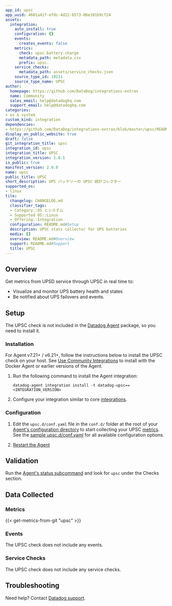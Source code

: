 ```yaml
---
app_id: upsc
app_uuid: 4681a41f-efdc-4d22-b573-06e101b9cf24
assets:
  integration:
    auto_install: true
    configuration: {}
    events:
      creates_events: false
    metrics:
      check: upsc.battery.charge
      metadata_path: metadata.csv
      prefix: upsc.
    service_checks:
      metadata_path: assets/service_checks.json
    source_type_id: 10211
    source_type_name: UPSC
author:
  homepage: https://github.com/DataDog/integrations-extras
  name: Community
  sales_email: help@datadoghq.com
  support_email: help@datadoghq.com
categories:
- os & system
custom_kind: integration
dependencies:
- https://github.com/DataDog/integrations-extras/blob/master/upsc/README.md
display_on_public_website: true
draft: false
git_integration_title: upsc
integration_id: upsc
integration_title: UPSC
integration_version: 1.0.1
is_public: true
manifest_version: 2.0.0
name: upsc
public_title: UPSC
short_description: UPS バッテリーの UPSC 統計コレクター
supported_os:
- linux
tile:
  changelog: CHANGELOG.md
  classifier_tags:
  - Category::OS とシステム
  - Supported OS::Linux
  - Offering::Integration
  configuration: README.md#Setup
  description: UPSC stats collector for UPS batteries
  media: []
  overview: README.md#Overview
  support: README.md#Support
  title: UPSC
---
```


<!--  SOURCED FROM https://github.com/DataDog/integrations-extras -->


## Overview

Get metrics from UPSD service through UPSC in real time to:

- Visualize and monitor UPS battery health and states
- Be notified about UPS failovers and events.

## Setup

The UPSC check is not included in the [Datadog Agent][1] package, so you need to install it.

### Installation

For Agent v7.21+ / v6.21+, follow the instructions below to install the UPSC check on your host. See [Use Community Integrations][2] to install with the Docker Agent or earlier versions of the Agent.

1. Run the following command to install the Agent integration:

   ```shell
   datadog-agent integration install -t datadog-upsc==<INTEGRATION_VERSION>
   ```

2. Configure your integration similar to core [integrations][3].

### Configuration

1. Edit the `upsc.d/conf.yaml` file in the `conf.d/` folder at the root of your [Agent's configuration directory][4] to start collecting your UPSC [metrics](#metrics). See the [sample upsc.d/conf.yaml][5] for all available configuration options.

2. [Restart the Agent][6]

## Validation

Run the [Agent's status subcommand][7] and look for `upsc` under the Checks section.

## Data Collected

### Metrics
{{< get-metrics-from-git "upsc" >}}


### Events

The UPSC check does not include any events.

### Service Checks

The UPSC check does not include any service checks.

## Troubleshooting

Need help? Contact [Datadog support][9].

[1]: https://app.datadoghq.com/account/settings/agent/latest
[2]: https://docs.datadoghq.com/ja/agent/guide/use-community-integrations/
[3]: https://docs.datadoghq.com/ja/getting_started/integrations/
[4]: https://docs.datadoghq.com/ja/agent/guide/agent-configuration-files/#agent-configuration-directory
[5]: https://github.com/DataDog/integrations-extras/blob/master/upsc/datadog_checks/upsc/data/conf.yaml.example
[6]: https://docs.datadoghq.com/ja/agent/guide/agent-commands/#start-stop-and-restart-the-agent
[7]: https://docs.datadoghq.com/ja/agent/guide/agent-commands/#service-status
[8]: https://github.com/DataDog/integrations-extras/blob/master/upsc/metadata.csv
[9]: http://docs.datadoghq.com/help